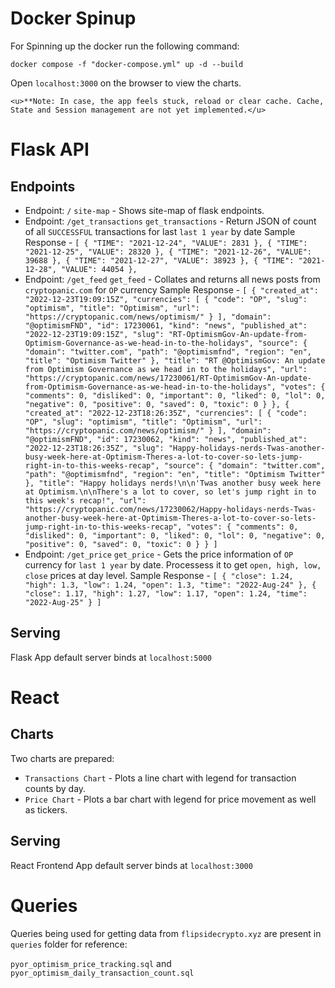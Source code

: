 # Docker Spinup

For Spinning up the docker run the following command:

`docker compose -f "docker-compose.yml" up -d --build`

Open `localhost:3000` on the browser to view the charts.

`<u>**Note: In case, the app feels stuck, reload or clear cache. Cache, State and Session management are not yet implemented.</u>`

# Flask API

## Endpoints

* Endpoint: `/`
  `site-map` - Shows site-map of flask endpoints.
* Endpoint: `/get_transactions`
  `get_transactions` - Return JSON of count of all `SUCCESSFUL` transactions for last `last 1 year` by date
  Sample Response -
  ``[ { "TIME": "2021-12-24", "VALUE": 2831 }, { "TIME": "2021-12-25", "VALUE": 28320 }, { "TIME": "2021-12-26", "VALUE": 39688 }, { "TIME": "2021-12-27", "VALUE": 38923 }, { "TIME": "2021-12-28", "VALUE": 44054 },``
* Endpoint: `/get_feed`
  `get_feed` - Collates and returns all news posts from `cryptopanic.com` for `OP` currency
  Sample Response -
  ``[ { "created_at": "2022-12-23T19:09:15Z", "currencies": [ { "code": "OP", "slug": "optimism", "title": "Optimism", "url": "https://cryptopanic.com/news/optimism/" } ], "domain": "@optimismFND", "id": 17230061, "kind": "news", "published_at": "2022-12-23T19:09:15Z", "slug": "RT-OptimismGov-An-update-from-Optimism-Governance-as-we-head-in-to-the-holidays", "source": { "domain": "twitter.com", "path": "@optimismfnd", "region": "en", "title": "Optimism Twitter" }, "title": "RT @OptimismGov: An update from Optimism Governance as we head in to the holidays", "url": "https://cryptopanic.com/news/17230061/RT-OptimismGov-An-update-from-Optimism-Governance-as-we-head-in-to-the-holidays", "votes": { "comments": 0, "disliked": 0, "important": 0, "liked": 0, "lol": 0, "negative": 0, "positive": 0, "saved": 0, "toxic": 0 } }, { "created_at": "2022-12-23T18:26:35Z", "currencies": [ { "code": "OP", "slug": "optimism", "title": "Optimism", "url": "https://cryptopanic.com/news/optimism/" } ], "domain": "@optimismFND", "id": 17230062, "kind": "news", "published_at": "2022-12-23T18:26:35Z", "slug": "Happy-holidays-nerds-Twas-another-busy-week-here-at-Optimism-Theres-a-lot-to-cover-so-lets-jump-right-in-to-this-weeks-recap", "source": { "domain": "twitter.com", "path": "@optimismfnd", "region": "en", "title": "Optimism Twitter" }, "title": "Happy holidays nerds!\n\n'Twas another busy week here at Optimism.\n\nThere's a lot to cover, so let's jump right in to this week's recap!", "url": "https://cryptopanic.com/news/17230062/Happy-holidays-nerds-Twas-another-busy-week-here-at-Optimism-Theres-a-lot-to-cover-so-lets-jump-right-in-to-this-weeks-recap", "votes": { "comments": 0, "disliked": 0, "important": 0, "liked": 0, "lol": 0, "negative": 0, "positive": 0, "saved": 0, "toxic": 0 } } ]``
* Endpoint: `/get_price`
  `get_price` - Gets the price information of `OP` currency for `last 1 year` by date. Processess it to get `open, high, low, close` prices at day level.
  Sample Response -
  ``[ { "close": 1.24, "high": 1.3, "low": 1.24, "open": 1.3, "time": "2022-Aug-24" }, { "close": 1.17, "high": 1.27, "low": 1.17, "open": 1.24, "time": "2022-Aug-25" } ]``

## Serving

Flask App default server binds at `localhost:5000`

# React

## Charts

Two charts are prepared:

* `Transactions Chart` - Plots a line chart with legend for transaction counts by day.
* `Price Chart` - Plots a bar chart with legend for price movement as well as tickers.

## Serving

React Frontend App default server binds at `localhost:3000`


# Queries

Queries being used for getting data from `flipsidecrypto.xyz` are present in `queries` folder for reference:

`pyor_optimism_price_tracking.sql` and `pyor_optimism_daily_transaction_count.sql`
